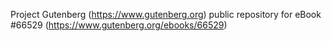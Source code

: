 Project Gutenberg (https://www.gutenberg.org) public repository for
eBook #66529 (https://www.gutenberg.org/ebooks/66529)
